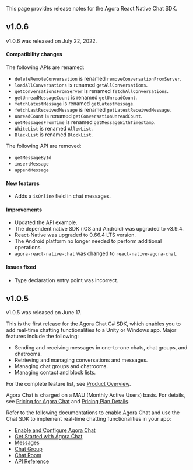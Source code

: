 This page provides release notes for the Agora React Native Chat SDK.

## v1.0.6

v1.0.6 was released on July 22, 2022.

#### Compatibility changes

The following APIs are renamed:

- `deleteRemoteConversation` is renamed `removeConversationFromServer`.
- `loadAllConversations` is renamed `getAllConversations`.
- `getConversationsFromServer` is renamed `fetchAllConversations`.
- `getUnreadMessageCount` is renamed `getUnreadCount`.
- `fetchLatestMessage` is renamed `getLatestMessage`.
- `fetchLastReceivedMessage` is renamed `getLatestReceivedMessage`.
- `unreadCount` is renamed `getConversationUnreadCount`.
- `getMessagesFromTime` is renamed `getMessageWithTimestamp`.
- `WhiteList` is renamed `AllowList`.
- `BlackList` is renamed `BlockList`.

The following API are removed:

- `getMessageById`
- `insertMessage`
- `appendMessage`

#### New features

- Adds a `isOnline` field in chat messages.

#### Improvements

- Updated the API example.
- The dependent native SDK (iOS and Android) was upgraded to v3.9.4.
- React-Native was upgraded to 0.66.4 LTS version.
- The Android platform no longer needed to perform additional operations.
- `agora-react-native-chat` was changed to `react-native-agora-chat`.

#### Issues fixed

- Type declaration entry point was incorrect.


## v1.0.5

v1.0.5 was released on June 17.

This is the first release for the Agora Chat C# SDK, which enables you to add real-time chatting functionalities to a Unity or Windows app. Major features include the following:

- Sending and receiving messages in one-to-one chats, chat groups, and chatrooms.
- Retrieving and managing conversations and messages.
- Managing chat groups and chatrooms.
- Managing contact and block lists.

For the complete feature list, see [Product Overview](./agora_chat_overview?platform=React%20Native).

Agora Chat is charged on a MAU (Monthly Active Users) basis. For details, see [Pricing for Agora Chat](./agora_chat_pricing?platform=React%20Native) and [Pricing Plan Details](./agora_chat_plan?platform=React%20Native).

Refer to the following documentations to enable Agora Chat and use the Chat SDK to implement real-time chatting functionalities in your app:

- [Enable and Configure Agora Chat]()
- [Get Started with Agora Chat](./agora-chat/agora_chat_get_started_rn?platform=React%20Native)
- [Messages](./agora_chat_message_overview?platform=React%20Native)
- [Chat Group](./agora_chat_group_overview?platform=React%20Native)
- [Chat Room](./agora_chat_chatroom_overview?platform=React%20Native)
- [API Reference]()